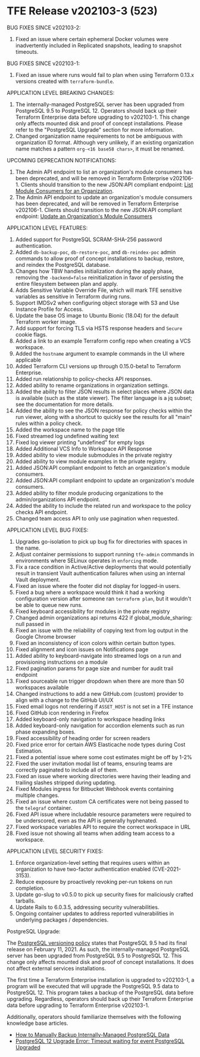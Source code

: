 # TFE Release v202103-3 (523)

BUG FIXES SINCE v202103-2:

1. Fixed an issue where certain ephemeral Docker volumes were inadvertently included in Replicated snapshots, leading to snapshot timeouts.

BUG FIXES SINCE v202103-1:

1. Fixed an issue where runs would fail to plan when using Terraform 0.13.x versions created with `terraform-bundle`.

APPLICATION LEVEL BREAKING CHANGES:
1. The internally-managed PostgreSQL server has been upgraded from PostgreSQL 9.5 to PostgreSQL 12. Operators should back up their Terraform Enterprise data before upgrading to v202103-1. This change only affects mounted disk and proof of concept installations. Please refer to the "PostgreSQL Upgrade" section for more information.
1. Changed organization name requirements to not be ambiguous with organization ID format. Although very unlikely, if an existing organization name matches a pattern `org-<16 base58 chars>`, it must be renamed.


UPCOMING DEPRECATION NOTIFICATIONS:
1. The Admin API endpoint to list an organization's module consumers has been deprecated, and will be removed in Terraform Enterprise v202106-1. Clients should transition to the new JSON:API compliant endpoint: [List Module Consumers for an Organization](https://www.terraform.io/docs/cloud/api/admin/organizations.html#list-module-consumers-for-an-organization).
1. The Admin API endpoint to update an organization's module consumers has been deprecated, and will be removed in Terraform Enterprise v202106-1. Clients should transition to the new JSON:API compliant endpoint: [Update an Organization's Module Consumers](https://www.terraform.io/docs/cloud/api/admin/organizations.html#update-an-organization-39-s-module-consumers)


APPLICATION LEVEL FEATURES:

1. Added support for PostgreSQL SCRAM-SHA-256 password authentication.
1. Added `db-backup-poc`, `db-restore-poc`, and `db-reindex-poc` admin commands to allow proof of concept installations to backup, restore, and reindex the PostgreSQL database.
1. Changes how TBW handles initialization during the apply phase, removing the `-backend=false` reinitialization in favor of persisting the entire filesystem between plan and apply.
1. Adds Sensitive Variable Override File, which will mark TFE sensitive variables as sensitive in Terraform during runs.
1. Support IMDSv2 when configuring object storage with S3 and Use Instance Profile for Access.
1. Update the base OS image to Ubuntu Bionic (18.04) for the default Terraform worker image.
1. Add support for forcing TLS via HSTS response headers and `Secure` cookie flags.
1. Added a link to an example Terraform config repo when creating a VCS workspace.
1. Added the `hostname` argument to example commands in the UI where applicable
1. Added Terraform CLI versions up through 0.15.0-beta1 to Terraform Enterprise.
 1. Added run relationship to policy-checks API responses.
1. Added ability to rename organizations in organization settings.
1. Added the ability to filter JSON results in select places where JSON data is available (such as the state viewer). The filter language is a jq subset; see the documentation for more details.
1. Added the ability to see the JSON response for policy checks within the run viewer, along with a shortcut to quickly see the results for all "main" rules within a policy check.
1. Added the workspace name to the page title
1. Fixed streamed log undefined waiting text
1. Fixed log viewer printing "undefined" for empty logs
1. Added Additional VCS Info to Workspace API Response
1. Added ability to view module submodules in the private registry
1. Added ability to view module examples in the private registry.
1. Added JSON:API compliant endpoint to fetch an organization's module consumers.
1. Added JSON:API compliant endpoint to update an organization's module consumers.
1. Added ability to filter module producing organizations to the admin/organizations API endpoint.
1. Added the ability to include the related run and workspace to the policy checks API endpoint.
1. Changed team access API to only use pagination when requested.


APPLICATION LEVEL BUG FIXES:

1. Upgrades go-isolation to pick up bug fix for directories with spaces in the name.
1. Adjust container permissions to support running `tfe-admin` commands in environments where SELinux operates in `enforcing` mode.
1. Fix a race condition in Active/Active deployments that would potentially result in transient Vault authentication failures when using an internal Vault deployment.
1. Fixed an issue where the footer did not display for logged-in users.
1. Fixed a bug where a workspace would think it had a working configuration version after someone ran `terraform plan`, but it wouldn't be able to queue new runs.
1. Fixed keyboard accessibility for modules in the private registry
1. Changed admin organizations api returns 422 if global_module_sharing: null passed in
1. Fixed an issue with the reliability of copying text from log output in the Google Chrome browser
1. Fixed an inconsistency of icon colors within certain button types.
1. Fixed alignment and icon issues on Notifications page
1. Added ability to keyboard-navigate into streamed logs on a run and provisioning instructions on a module
1. Fixed pagination params for page size and number for audit trail endpoint
1. Fixed sourceable run trigger dropdown when there are more than 50 workspaces available
1. Changed instructions to add a new GitHub.com (custom) provider to align with a change to the GitHub UI/UX
1. Fixed email logos not rendering if `ASSET_HOST` is not set in a TFE instance
1. Fixed GitHub icon rendering in Firefox
1. Added keyboard-only navigation to workspace heading links
1. Added keyboard-only navigation for accordion elements such as run phase expanding boxes.
1. Fixed accessibility of heading order for screen readers
1. Fixed price error for certain AWS Elasticache node types during Cost Estimation.
1. Fixed a potential issue where some cost estimates might be off by 1-2%
1. Fixed the user invitation modal list of teams, ensuring teams are correctly paginated to include all of them.
1. Fixed an issue where working directories were having their leading and trailing slashes stripped during updating.
1. Fixed Modules ingress for Bitbucket Webhook events containing multiple changes.
1. Fixed an issue where custom CA certificates were not being passed to the `telegraf` container.
1. Fixed API issue where includable resource parameters were required to be underscored, even as the API is generally hyphenated.
1. Fixed workspace variables API to require the correct workspace in URL
1. Fixed issue not showing all teams when adding team access to a workspace.

APPLICATION LEVEL SECURITY FIXES:
1. Enforce organization-level setting that requires users within an organization to have two-factor authentication enabled (CVE-2021-3153).
1. Reduce exposure by proactively revoking per-run tokens on run completion.
1. Update go-slug to v0.5.0 to pick up security fixes for maliciously crafted tarballs.
1. Update Rails to 6.0.3.5, addressing security vulnerabilities.
1. Ongoing container updates to address reported vulnerabilities in underlying packages / dependencies.

PostgreSQL Upgrade:

The [PostgreSQL versioning policy](https://www.postgresql.org/support/versioning/) states that PostgreSQL 9.5 had its final release on February 11, 2021. As such, the internally-managed PostgreSQL server has been upgraded from PostgreSQL 9.5 to PostgreSQL 12. This change only affects mounted disk and proof of concept installations. It does not affect external services installations.

The first time a Terraform Enterprise installation is upgraded to v202103-1, a program will be executed that will upgrade the PostgreSQL 9.5 data to PostgreSQL 12. This program takes a backup of the PostgreSQL data before upgrading. Regardless, operators should back up their Terraform Enterprise data before upgrading to Terraform Enterprise v202103-1.

Additionally, operators should familiarize themselves with the following knowledge base articles.

- [How to Manually Backup Internally-Managed PostgreSQL Data](https://support.hashicorp.com/hc/en-us/articles/1500003527861)
- [PostgreSQL 12 Upgrade Error: Timeout waiting for event PostgreSQL Upgraded](https://support.hashicorp.com/hc/en-us/articles/1500003501501)

